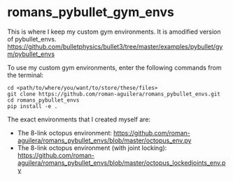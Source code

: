 # romans_pybullet_gym_envs

This is where I keep my custom gym environments. It is amodified version of pybullet_envs. https://github.com/bulletphysics/bullet3/tree/master/examples/pybullet/gym/pybullet_envs 

To use my custom gym environments, enter the following commands from the terminal:

```
cd <path/to/where/you/want/to/store/these/files>
git clone https://github.com/roman-aguilera/romans_pybullet_envs.git
cd romans_pybullet_envs
pip install -e .
```



The exact environments that I created myself are:
* The 8-link octopus environment:
https://github.com/roman-aguilera/romans_pybullet_envs/blob/master/octopus_env.py
* The 8-link octopus environment (with joint locking):
https://github.com/roman-aguilera/romans_pybullet_envs/blob/master/octopus_lockedjoints_env.py



